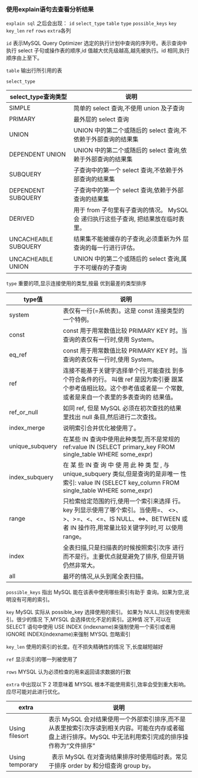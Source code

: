 ### 使用explain语句去查看分析结果

`explain sql` 之后会出现：
`id`  `select_type`  `table`  `type` `possible_keys`  `key` `key_len`  `ref` `rows`  `extra`各列

`id` 表示MySQL Query Optimizer 选定的执行计划中查询的序列号。表示查询中执行 select 子句或操作表的顺序,id 值越大优先级越高,越先被执行。id 相同,执行顺序由上至下。

`table` 输出行所引用的表


`select_type`

select_type查询类型 |	说明
-| -
SIMPLE	|简单的 select 查询,不使用 union 及子查询
PRIMARY |	最外层的 select 查询
UNION |	UNION 中的第二个或随后的 select 查询,不 依赖于外部查询的结果集
DEPENDENT UNION	| UNION 中的第二个或随后的 select 查询,依 赖于外部查询的结果集
SUBQUERY	| 子查询中的第一个 select 查询,不依赖于外 部查询的结果集
DEPENDENT SUBQUERY | 子查询中的第一个 select 查询,依赖于外部 查询的结果集
DERIVED	| 用于 from 子句里有子查询的情况。 MySQL 会 递归执行这些子查询, 把结果放在临时表里。
UNCACHEABLE SUBQUERY	|结果集不能被缓存的子查询,必须重新为外 层查询的每一行进行评估。
UNCACHEABLE UNION |	UNION 中的第二个或随后的 select 查询,属 于不可缓存的子查询

`type` 重要的项,显示连接使用的类型,按最 优到最差的类型排序

type值 |	说明
-|-
system |	表仅有一行(=系统表)。这是 const 连接类型的一个特例。
const |	const 用于用常数值比较 PRIMARY KEY 时。当 查询的表仅有一行时,使用 System。
eq_ref |	const 用于用常数值比较 PRIMARY KEY 时。当 查询的表仅有一行时,使用 System。
ref |	连接不能基于关键字选择单个行,可能查找 到多个符合条件的行。 叫做 ref 是因为索引要 跟某个参考值相比较。这个参考值或者是一 个常数,或者是来自一个表里的多表查询的 结果值。
ref_or_null |	如同 ref, 但是 MySQL 必须在初次查找的结果 里找出 null 条目,然后进行二次查找。
index_merge	| 说明索引合并优化被使用了。
unique_subquery |	在某些 IN 查询中使用此种类型,而不是常规的 ref:value IN (SELECT primary_key FROM single_table WHERE some_expr)
index_subquery |	在 某 些 IN 查 询 中 使 用 此 种 类 型 , 与 unique_subquery 类似,但是查询的是非唯一 性索引: value IN (SELECT key_column FROM single_table WHERE some_expr)
range |	只检索给定范围的行,使用一个索引来选择 行。key 列显示使用了哪个索引。当使用=、 <>、>、>=、<、<=、IS NULL、<=>、BETWEEN 或者 IN 操作符,用常量比较关键字列时,可 以使用 range。
index |	全表扫描,只是扫描表的时候按照索引次序 进行而不是行。主要优点就是避免了排序, 但是开销仍然非常大。
all	| 最坏的情况,从头到尾全表扫描。

`possible_keys`	指出 MySQL 能在该表中使用哪些索引有助于 查询。如果为空,说明没有可用的索引。

`key`	MySQL 实际从 possible_key 选择使用的索引。 如果为 NULL,则没有使用索引。很少的情况 下,MYSQL 会选择优化不足的索引。这种情 况下,可以在 SELECT 语句中使用 USE INDEX (indexname)来强制使用一个索引或者用 IGNORE INDEX(indexname)来强制 MYSQL 忽略索引

`key_len`	使用的索引的长度。在不损失精确性的情况 下,长度越短越好

`ref`	显示索引的哪一列被使用了

`rows`	MYSQL 认为必须检查的用来返回请求数据的行数

`extra` 中出现以下 2 项意味着 MYSQL 根本不能使用索引,效率会受到重大影响。应尽可能对此进行优化。

extra |	说明
-|-
Using filesort | 	表示 MySQL 会对结果使用一个外部索引排序,而不是从表里按索引次序读到相关内容。可能在内存或者磁盘上进行排序。MySQL 中无法利用索引完成的排序操作称为“文件排序”
Using temporary	 |  表示 MySQL 在对查询结果排序时使用临时表。常见于排序 order by 和分组查询 group by。




